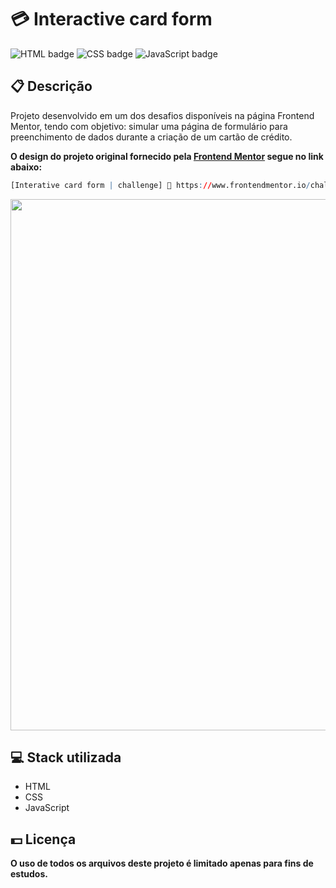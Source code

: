 # 💳 Interactive card form

![HTML badge](https://img.shields.io/badge/html5-%23E34F26.svg?style=for-the-badge&logo=html5&logoColor=white)
![CSS badge](https://img.shields.io/badge/css3-%231572B6.svg?style=for-the-badge&logo=css3&logoColor=white)
![JavaScript badge](https://img.shields.io/badge/javascript-%23323330.svg?style=for-the-badge&logo=javascript&logoColor=%23F7DF1E)

## 📋 Descrição

Projeto desenvolvido em um dos desafios disponíveis na página Frontend Mentor, tendo com objetivo: simular uma página de formulário para preenchimento de dados durante a criação de um cartão de crédito.

**O design do projeto original fornecido pela [Frontend Mentor](https://www.frontendmentor.io/) segue no link abaixo:**

```r
[Interative card form | challenge] 🔗 https://www.frontendmentor.io/challenges/interactive-card-details-form-XpS8cKZDWw
```

<img width="850px" src="https://user-images.githubusercontent.com/105606295/196008063-cffb363e-47b5-47e9-b551-98abe17f058c.png">

## 💻 Stack utilizada

-   HTML
-   CSS
-   JavaScript

## 💵 Licença

**O uso de todos os arquivos deste projeto é limitado apenas para fins de estudos.**
